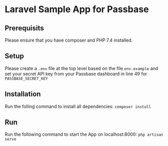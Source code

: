 # Laravel Sample App for Passbase

## Prerequisits

Please ensure that you have composer and PHP 7.4 installed.

## Setup

Please create a `.env` file at the top level based on the file `env.example` and set your secret API key from your Passbase dashboard in line 49 for `PASSBASE_SECRET_KEY`

## Installation

Run the folling command to install all dependencies: `composer install`

## Run

Run the following command to start the App on localhost:8000: `php artisan serve`
